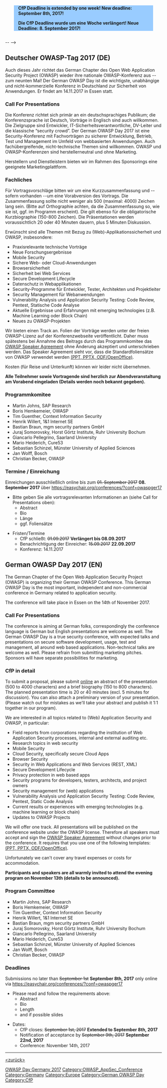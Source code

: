 <div style="background-color:rgb(153,204,255);margin:2em;padding-left:1em;">

**CfP Deadline is extended by one week\! New deadline: September 8th,
2017\!**

**Die CfP Deadline wurde um eine Woche verlängert\! Neue Deadline: 8.
September 2017\!**

</div>

\--  --\>

## Deutscher OWASP-Tag 2017 (DE)

Auch dieses Jahr richtet das German Chapter des Open Web Application
Security Project (OWASP) wieder ihre nationale OWASP-Konferenz aus --
zum neunten Mal\! Der German OWASP Day ist die wichtigste, unabhängige
und nicht-kommerzielle Konferenz in Deutschland zur Sicherheit von
Anwendungen. Er findet am 14.11.2017 in Essen statt.

### Call For Presentations

Die Konferenz richtet sich primär an ein deutschsprachiges Publikum; die
Konferenzsprache ist Deutsch, Vorträge in Englisch sind auch willkommen.
Die Zielgruppe sind Entwickler, IT-Sicherheitsverantwortliche, DV-Leiter
und die klassische “security crowd”. Der German OWASP Day 2017 ist eine
Security-Konferenz mit Fachvorträgen zu sicherer Entwicklung, Betrieb,
Test und Management im Umfeld von webbasierten Anwendungen. Auch
fachübergreifende, nicht-technische Themen sind willkommen. OWASP und
OWASP-Konferenzen sind herstellerneutral und ohne Marketing.

Herstellern und Dienstleistern bieten wir im Rahmen des Sponsorings eine
geeignete Marketingplattform.

### Fachliches

Für Vortragsvorschläge bitten wir um eine Kurzzusammenfassung und --
sofern vorhanden --um eine Vorabversion des Vortrags. Die
Zusammenfassung sollte nicht weniger als 500 (maximal: 4000) Zeichen
lang sein. (Bitte auf Orthographie achten, da die Zusammenfassung so,
wie sie ist, ggf. im Programm erscheint). Die gilt ebenso für die
obligatorische Kurzbiographie (150-800 Zeichen). Die Präsentationen
werden voraussichtlich 20 oder 40 Minuten dauern, plus 5 Minuten
Diskussion.

Erwünscht sind alle Themen mit Bezug zu (Web)-Applikationssicherheit und
OWASP, insbesondere:

  - Praxisrelevante technische Vorträge
  - Neue Forschungsergebnisse
  - Mobile Security
  - Sichere Web- oder Cloud-Anwendungen
  - Browsersicherheit
  - Sicherheit bei Web Services
  - Secure Development Lifecycle
  - Datenschutz in Webapplikationen
  - Security-Programme für Entwickler, Tester, Architekten und
    Projektleiter
  - Security Management für Webanwendungen
  - Vulnerability Analysis und Application Security Testing: Code
    Review, Pentest, Statische Code Analyse
  - Aktuelle Ergebnisse und Erfahrungen mit emerging technologies (z.B.
    Machine Learning oder Block Chain)
  - Neues zu OWASP-Projekten

Wir bieten einen Track an. Folien der Vorträge werden unter der freien
OWASP-Lizenz auf der Konferenzwebseite veröffentlicht. Daher muss
spätestens bei Annahme des Beitrags durch das Programmkomitee das
<u>[OWASP Speaker Agreement](Speaker_Agreement "wikilink")</u> ohne
Änderung akzeptiert und unterschrieben werden. Das Speaker Agreement
sieht vor, dass die Standardfoliensätze von OWASP verwendet werden
[(PPT, PPTX, ODF/OpenOffice)](Media:PPT_2013_Toolbox.zip "wikilink").

Kosten (für Reise und Unterkunft) können wir leider nicht übernehmen.

**Alle Teilnehmer sowie Vortragende sind herzlich zur Abendveranstaltung
am Vorabend eingeladen (Details werden noch bekannt gegeben).**

### Programmkomitee

  - Martin Johns, SAP Research
  - Boris Hemkemeier, OWASP
  - Tim Guenther, Context Information Security
  - Henrik Willert, 1&1 Internet SE
  - Bastian Braun, mgm security partners GmbH
  - Juraj Somorovsky, Horst Görtz Institute, Ruhr University Bochum
  - Giancarlo Pellegrino, Saarland University
  - Mario Heiderich, Cure53
  - Sebastian Schinzel, Münster University of Applied Sciences
  - Jan Wolff, Bosch
  - Christian Becker, OWASP

### Termine / Einreichung

Einreichungen ausschließlich online bis zum <s>01. September 2017</s>
**08. September 2017** über
<https://easychair.org/conferences/?conf=owaspger17>

  - Bitte geben Sie alle vortragsrelevanten Informationen an (siehe Call
    for Presentations oben):
      - Abstract
      - Bio
      - Länge
      - ggf. Foliensätze

<!-- end list -->

  - Fristen/Termine
      - CfP schließt: <s>01.09.2017</s> **Verlängert bis 08.09.2017**
      - Benachrichtigung der Einreicher: <s>15.09.2017</s>
        **22.09.2017**
      - Konferenz: 14.11.2017

## German OWASP Day 2017 (EN)

The German Chapter of the Open Web Application Security Project (OWASP)
is organizing their German OWASP Conference. This German OWASP Day is
the most important, independent and non-commercial conference in Germany
related to application security.

The conference will take place in Essen on the 14th of November 2017.

### Call For Presentations

The conference is aiming at German folks, correspondingly the conference
language is German but English presentations are welcome as well. The
German OWASP Day is a true security conference, with expected talks and
presentations on secure software development, usage, test and
management, all around web based applications. Non-technical talks are
welcome as well. Please refrain from submitting marketing pitches.
Sponsors will have separate possibilities for marketing.

### CfP in detail

To submit a proposal, please submit
<u>[online](https://easychair.org/conferences/?conf=owaspger17)</u> an
abstract of the presentation (500 to 4000 characters) and a brief
biography (150 to 800 characters). The planned presentation time is 20
or 40 minutes (excl. 5 minutes for discussion). You can also attach a
preliminary version of your presentation. (Please watch out for mistakes
as we'll take your abstract and publish it 1:1 together in our program).

We are interested in all topics related to (Web) Application Security
and OWASP, in particular:

  - Field reports from corporations regarding the institution of Web
    Application Security processes, internal and external auditing etc.
  - Research topics in web security
  - Mobile Security
  - Cloud Security, specifically secure Cloud Apps
  - Browser Security
  - Security in Web Applications and Web Services (REST, XML)
  - Secure Development Lifecycle
  - Privacy protection in web based apps
  - Security programs for developers, testers, architects, and project
    owners
  - Security management for (web) applications
  - Vulnerability Analysis und Application Security Testing: Code
    Review, Pentest, Static Code Analysis
  - Current results or experiences with emerging technologies (e.g.
    machine learning or block chain)
  - Updates to OWASP Projects

We will offer one track. All presentations will be published on the
conference website under the OWASP license. Therefore all speakers must
accept and sign the <u>[OWASP Speaker
Agreement](Speaker_Agreement "wikilink")</u> without changes prior to
the conference. It requires that you use one of the following templates:
[(PPT, PPTX, ODF/OpenOffice)](Media:PPT_2013_Toolbox.zip "wikilink").

Unfortunately we can't cover any travel expenses or costs for
accommodation.

**Participants and speakers are all warmly invited to attend the evening
program on November 13th (details to be announced).**

### Program Committee

  - Martin Johns, SAP Research
  - Boris Hemkemeier, OWASP
  - Tim Guenther, Context Information Security
  - Henrik Willert, 1&1 Internet SE
  - Bastian Braun, mgm security partners GmbH
  - Juraj Somorovsky, Horst Görtz Institute, Ruhr University Bochum
  - Giancarlo Pellegrino, Saarland University
  - Mario Heiderich, Cure53
  - Sebastian Schinzel, Münster University of Applied Sciences
  - Jan Wolff, Bosch
  - Christian Becker, OWASP

### Deadlines

Submissions no later than <s>September 1st</s> **September 8th, 2017**
only online via <https://easychair.org/conferences/?conf=owaspger17>

  - Please read and follow the requirements above:
      - Abstract
      - Bio
      - Length
      - and if possible slides

<!-- end list -->

  - Dates:
      - CfP closes: <s>September 1st, 2017</s> **Extended to September
        8th, 2017**
      - Notification of acceptance by <s>September 9th, 2017</s>
        **September 22nd, 2017**
      - Conference: November 14th, 2017


<headertabs />

-----

[<top>](https://www.owasp.org/index.php?title=GOD_2017_CFP)
[<zurück>](German_OWASP_Day_2017 "wikilink")
[<Germany>](Germany "wikilink")

[OWASP Day Germany 2017](Category:OWASP_AppSec_Conference "wikilink")
[Category:OWASP_AppSec_Conference](Category:OWASP_AppSec_Conference "wikilink")
[Category:Germany](Category:Germany "wikilink")
[Category:Europe](Category:Europe "wikilink") [Category:German OWASP
Day](Category:German_OWASP_Day "wikilink")
[Category:CfP](Category:CfP "wikilink")